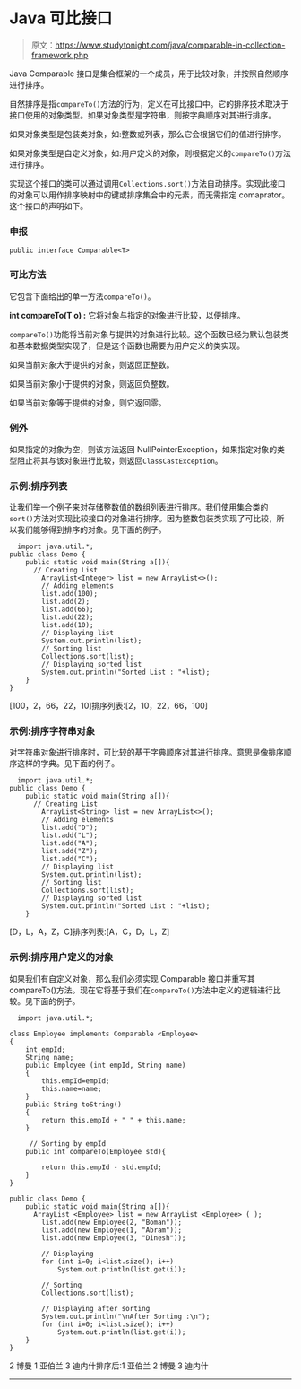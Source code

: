 # Java 可比接口

> 原文：<https://www.studytonight.com/java/comparable-in-collection-framework.php>

Java Comparable 接口是集合框架的一个成员，用于比较对象，并按照自然顺序进行排序。

自然排序是指`compareTo()`方法的行为，定义在可比接口中。它的排序技术取决于接口使用的对象类型。如果对象类型是字符串，则按字典顺序对其进行排序。

如果对象类型是包装类对象，如:整数或列表，那么它会根据它们的值进行排序。

如果对象类型是自定义对象，如:用户定义的对象，则根据定义的`compareTo()`方法进行排序。

实现这个接口的类可以通过调用`Collections.sort()`方法自动排序。实现此接口的对象可以用作排序映射中的键或排序集合中的元素，而无需指定 comaprator。这个接口的声明如下。

### 申报

```
public interface Comparable<T>
```

### 可比方法

它包含下面给出的单一方法`compareTo()`。

**int compareTo(T o) :** 它将对象与指定的对象进行比较，以便排序。

`compareTo()`功能将当前对象与提供的对象进行比较。这个函数已经为默认包装类和基本数据类型实现了，但是这个函数也需要为用户定义的类实现。

如果当前对象大于提供的对象，则返回正整数。

如果当前对象小于提供的对象，则返回负整数。

如果当前对象等于提供的对象，则它返回零。

### 例外

如果指定的对象为空，则该方法返回 NullPointerException，如果指定对象的类型阻止将其与该对象进行比较，则返回`ClassCastException`。

### 示例:排序列表

让我们举一个例子来对存储整数值的数组列表进行排序。我们使用集合类的`sort()`方法对实现比较接口的对象进行排序。因为整数包装类实现了可比较，所以我们能够得到排序的对象。见下面的例子。

```
  import java.util.*;  
public class Demo {  
    public static void main(String a[]){
      // Creating List
        ArrayList<Integer> list = new ArrayList<>();
        // Adding elements
        list.add(100);  
        list.add(2);  
        list.add(66); 
        list.add(22);
        list.add(10);
        // Displaying list
        System.out.println(list);
        // Sorting list
        Collections.sort(list);
        // Displaying sorted list
        System.out.println("Sorted List : "+list);
    }  
} 

```

[100，2，66，22，10]排序列表:[2，10，22，66，100]

### 示例:排序字符串对象

对字符串对象进行排序时，可比较的基于字典顺序对其进行排序。意思是像排序顺序这样的字典。见下面的例子。

```
  import java.util.*;  
public class Demo {  
    public static void main(String a[]){
      // Creating List
        ArrayList<String> list = new ArrayList<>();
        // Adding elements
        list.add("D");  
        list.add("L");  
        list.add("A"); 
        list.add("Z");
        list.add("C");
        // Displaying list
        System.out.println(list);
        // Sorting list
        Collections.sort(list);
        // Displaying sorted list
        System.out.println("Sorted List : "+list);
    } 

```

[D，L，A，Z，C]排序列表:[A，C，D，L，Z]

### 示例:排序用户定义的对象

如果我们有自定义对象，那么我们必须实现 Comparable 接口并重写其 compareTo()方法。现在它将基于我们在`compareTo()`方法中定义的逻辑进行比较。见下面的例子。

```
  import java.util.*;  

class Employee implements Comparable <Employee>
{
    int empId;
    String name;
    public Employee (int empId, String name)
    {
        this.empId=empId;
        this.name=name;
    }
    public String toString()
    {
        return this.empId + " " + this.name;
    }

     // Sorting by empId
    public int compareTo(Employee std){    

        return this.empId - std.empId; 
    } 
}

public class Demo {  
    public static void main(String a[]){
      ArrayList <Employee> list = new ArrayList <Employee> ( ); 
        list.add(new Employee(2, "Boman")); 
        list.add(new Employee(1, "Abram")); 
        list.add(new Employee(3, "Dinesh")); 

        // Displaying
        for (int i=0; i<list.size(); i++) 
            System.out.println(list.get(i)); 

        // Sorting 
        Collections.sort(list); 

        // Displaying after sorting
        System.out.println("\nAfter Sorting :\n");
        for (int i=0; i<list.size(); i++) 
            System.out.println(list.get(i)); 
    }  
} 

```

2 博曼 1 亚伯兰 3 迪内什排序后:1 亚伯兰 2 博曼 3 迪内什

* * *